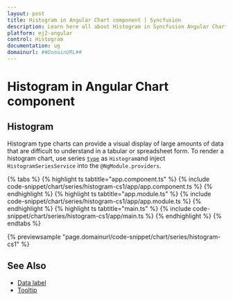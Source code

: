 ```yaml
---
layout: post
title: Histogram in Angular Chart component | Syncfusion
description: Learn here all about Histogram in Syncfusion Angular Chart component of Syncfusion Essential JS 2 and more.
platform: ej2-angular
control: Histogram
documentation: ug
domainurl: ##DomainURL##
---
```


# Histogram in Angular Chart component

## Histogram

Histogram type charts can provide a visual display of large amounts of data that are difficult to understand in a tabular or spreadsheet form. To render a histogram chart, use series [`type`](https://ej2.syncfusion.com/angular/documentation/api/chart/seriesDirective/#type) as `Histogram`and inject `HistogramSeriesService` into the `@NgModule.providers`.

{% tabs %}
{% highlight ts tabtitle="app.component.ts" %}
{% include code-snippet/chart/series/histogram-cs1/app/app.component.ts %}
{% endhighlight %}
{% highlight ts tabtitle="app.module.ts" %}
{% include code-snippet/chart/series/histogram-cs1/app/app.module.ts %}
{% endhighlight %}
{% highlight ts tabtitle="main.ts" %}
{% include code-snippet/chart/series/histogram-cs1/app/main.ts %}
{% endhighlight %}
{% endtabs %}
  
{% previewsample "page.domainurl/code-snippet/chart/series/histogram-cs1" %}

## See Also

* [Data label](../data-labels/)
* [Tooltip](../tool-tip/)